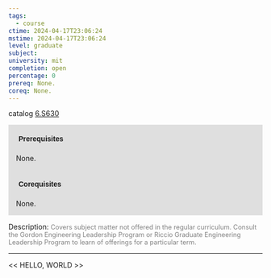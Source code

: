 ```yaml
---
tags:
  - course
ctime: 2024-04-17T23:06:24
mstime: 2024-04-17T23:06:24
level: graduate
subject: 
university: mit
completion: open
percentage: 0
prereq: None.
coreq: None.
---
```


catalog [6.S630](http://student.mit.edu/catalog/m6e.html#6.S630)

<span style="display: block; padding: 15px; background-color: rgb(100, 100, 100, 0.2);"><font id="m_prereq3535_0" style="display: block; font-family: Arial, sans-serif; font-weight: bold; padding: 5px">Prerequisites</font><br><span id="prereq3535_0">None.</span></span>
<span style="display: block; padding: 15px; background-color: rgb(100, 100, 100, 0.2);"><font id="m_coreq3535_0" style="display: block; font-family: Arial, sans-serif; font-weight: bold; padding: 5px">Corequisites</font><br><span id="coreq3535_0">None.</span></span>

<font style="">Description:</font>
<font style="color: grey; font-size: 0.8rem;">Covers subject matter not offered in the regular curriculum. Consult the Gordon Engineering Leadership Program or Riccio Graduate Engineering Leadership Program to learn of offerings for a particular term.</font>



---

<< HELLO, WORLD >>
